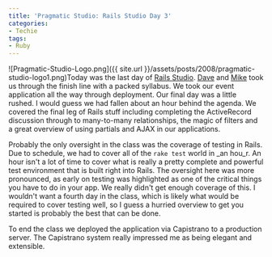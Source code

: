 ```yaml
---
title: 'Pragmatic Studio: Rails Studio Day 3'
categories:
- Techie
tags:
- Ruby
---
```


![Pragmatic-Studio-Logo.png]({{ site.url }}/assets/posts/2008/pragmatic-studio-logo1.png)Today was the last day of [Rails Studio](http://pragmaticstudio.com/rails/). [Dave](http://pragdave.pragprog.com/) and [Mike](http://www.clarkware.com/) took us through the finish line with a packed syllabus. We took our event application all the way through deployment.
Our final day was a little rushed. I would guess we had fallen about an hour behind the agenda. We covered the final leg of Rails stuff including completing the ActiveRecord discussion through to many-to-many relationships, the magic of filters and a great overview of using partials and AJAX in our applications.

Probably the only oversight in the class was the coverage of testing in Rails. Due to schedule, we had to cover all of the `rake test` world in _an hou_r. An hour isn't a lot of time to cover what is really a pretty complete and powerful test environment that is built right into Rails. The oversight here was more pronounced, as early on testing was highlighted as one of the critical things you have to do in your app. We really didn't get enough coverage of this. I wouldn't want a fourth day in the class, which is likely what would be required to cover testing well, so I guess a hurried overview to get you started is probably the best that can be done.

To end the class we deployed the application via Capistrano to a production server. The Capistrano system really impressed me as being elegant and extensible.
